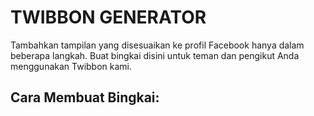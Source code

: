 # TWIBBON GENERATOR

Tambahkan tampilan yang disesuaikan ke profil Facebook hanya dalam beberapa langkah. Buat bingkai disini untuk teman dan pengikut Anda menggunakan Twibbon kami.

## Cara Membuat Bingkai:
